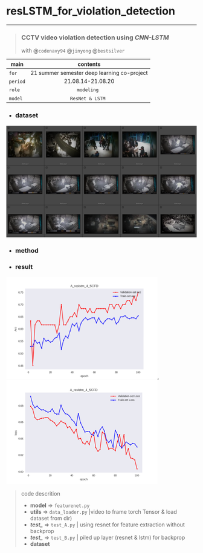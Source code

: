 # resLSTM_for_violation_detection
<hr />

>### CCTV video violation detection using *CNN-LSTM*
> with @`codenavy94` @`jinyong` @`bestsilver`

|main | contents |
|---|:---:|
| `for` | 21 summer semester  deep learning  co-project |
| `period` | 21.08.14-21.08.20 |
| `role` |`modeling ` |
| `model` | `ResNet & LSTM `  |


+ ### dataset 

![dataset preview](/img_result/img/scfd_fight.png "Aihub CCTV Fight")
  
+ ### method 

>> 

+ ### result

<img width="400" src="/img_result/A_reslstm_SFGD_acc.png" alt="result" title="res Lstm result using SCFD">,
<img width="400" src="/img_result/A_reslstm_SGFD_loss.png" alt="result" title="res Lstm result using SCFD">

>code descrition
> - **model** => `featurenet.py` 
> - **utils** => `data_loader.py` |video to frame torch Tensor & load dataset from dir)
> - ***test_*** => `test_A.py` | using resnet for feature extraction without backprop
> - ***test_*** => `test_B.py` | piled up layer (resnet & lstm) for backprop
> - **dataset**



